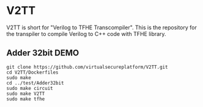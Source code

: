 # V2TT
V2TT is short for "Verilog to TFHE Transcompiler".
This is the repository for the transpiler to compile Verilog to C++ code with TFHE library.

## Adder 32bit DEMO

```
git clone https://github.com/virtualsecureplatform/V2TT.git
cd V2TT/Dockerfiles
sudo make
cd ../test/Adder32bit
sudo make circuit
sudo make V2TT
sudo make tfhe
```